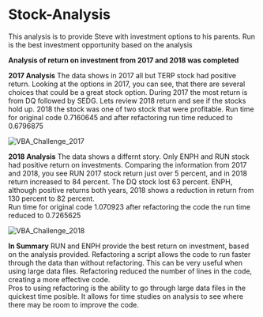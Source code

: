 # Stock-Analysis
This analysis is to provide Steve with investment options to his parents.
  Run is the best investment opportunity based on the analysis

**Analysis of return on investment from 2017 and 2018 was completed**

  **2017 Analysis**
The data shows in 2017 all but TERP stock had positive return.  Looking at the options in 2017, you can see, that there are several choices that could be a great stock option.  During 2017 the most return is from DQ followed by SEDG.  Lets review 2018 return and see if the stocks hold up.
2018 the stock was one of two stock that were profitable.
Run time for original code 0.7160645 and after refactoring run time reduced to 0.6796875

![VBA_Challenge_2017](https://user-images.githubusercontent.com/92495807/149698687-7f9e0617-c95e-490a-9ff0-e6d096545c3c.PNG)


**2018 Analysis**
The data shows a differnt story.  Only ENPH and RUN stock had positive return on investments.  Comparing the information from 2017 and 2018, you see RUN 2017 stock return just over 5 percent, and in 2018 return increased to 84 percent.  The DQ stock lost 63 percent.  ENPH, although positive returns both years, 2018 shows a reduction in return from 130 percent to 82 percent.  
Run time for original code 1.070923 after refactoring the code the run time reduced to 0.7265625

![VBA_Challenge_2018](https://user-images.githubusercontent.com/92495807/149698766-a551b80d-b46e-449d-b72d-7d2763adc69b.PNG)

**In Summary**
RUN and ENPH provide the best return on investment, based on the analysis provided.
Refactoring a script allows the code to run faster through the data than without refactoring. This can be very useful when using large data files.  Refactoring reduced the number of lines in the code, creating a more effective code.  
Pros to using refactoring is the ability to go through large data files in the quickest time posible.  It allows for time studies on analysis to see where there may be room to improve the code.
